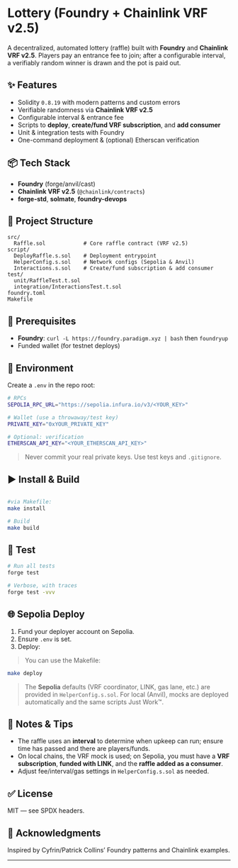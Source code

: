 # Lottery (Foundry + Chainlink VRF v2.5)

A decentralized, automated lottery (raffle) built with **Foundry** and **Chainlink VRF v2.5**. Players pay an entrance fee to join; after a configurable interval, a verifiably random winner is drawn and the pot is paid out.

## ✨ Features

* Solidity `0.8.19` with modern patterns and custom errors
* Verifiable randomness via **Chainlink VRF v2.5**
* Configurable interval & entrance fee
* Scripts to **deploy**, **create/fund VRF subscription**, and **add consumer**
* Unit & integration tests with Foundry
* One-command deployment & (optional) Etherscan verification

## 📦 Tech Stack

* **Foundry** (forge/anvil/cast)
* **Chainlink VRF v2.5** (`@chainlink/contracts`)
* **forge-std**, **solmate**, **foundry-devops**

## 📁 Project Structure

```
src/
  Raffle.sol            # Core raffle contract (VRF v2.5)
script/
  DeployRaffle.s.sol    # Deployment entrypoint
  HelperConfig.s.sol    # Network configs (Sepolia & Anvil)
  Interactions.s.sol    # Create/fund subscription & add consumer
test/
  unit/RaffleTest.t.sol
  integration/InteractionsTest.t.sol
foundry.toml
Makefile
```

## 🔧 Prerequisites

* **Foundry**: `curl -L https://foundry.paradigm.xyz | bash` then `foundryup`
* Funded wallet (for testnet deploys)

## 🔐 Environment

Create a `.env` in the repo root:

```bash
# RPCs
SEPOLIA_RPC_URL="https://sepolia.infura.io/v3/<YOUR_KEY>"

# Wallet (use a throwaway/test key)
PRIVATE_KEY="0xYOUR_PRIVATE_KEY"

# Optional: verification
ETHERSCAN_API_KEY="<YOUR_ETHERSCAN_API_KEY>"
```

> Never commit your real private keys. Use test keys and `.gitignore`.

## ▶️ Install & Build

```bash

#via Makefile:
make install

# Build
make build
```

## 🧪 Test

```bash
# Run all tests
forge test

# Verbose, with traces
forge test -vvv
```

## 🌐 Sepolia Deploy

1. Fund your deployer account on Sepolia.
2. Ensure `.env` is set.
3. Deploy:

> You can use the Makefile:

```bash
make deploy
```

> The **Sepolia** defaults (VRF coordinator, LINK, gas lane, etc.) are provided in `HelperConfig.s.sol`.
> For local (Anvil), mocks are deployed automatically and the same scripts Just Work™.


## 🧩 Notes & Tips

* The raffle uses an **interval** to determine when upkeep can run; ensure time has passed and there are players/funds.
* On local chains, the VRF mock is used; on Sepolia, you must have a **VRF subscription**, **funded with LINK**, and the **raffle added as a consumer**.
* Adjust fee/interval/gas settings in `HelperConfig.s.sol` as needed.

## ✅ License

MIT — see SPDX headers.

## 🙏 Acknowledgments

Inspired by Cyfrin/Patrick Collins’ Foundry patterns and Chainlink examples.

---
